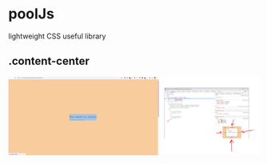 # poolJs
lightweight CSS useful library 

## .content-center


![.content-center](https://github.com/AvgustPol/poolJs/blob/master/.content-center.png?raw=true)
